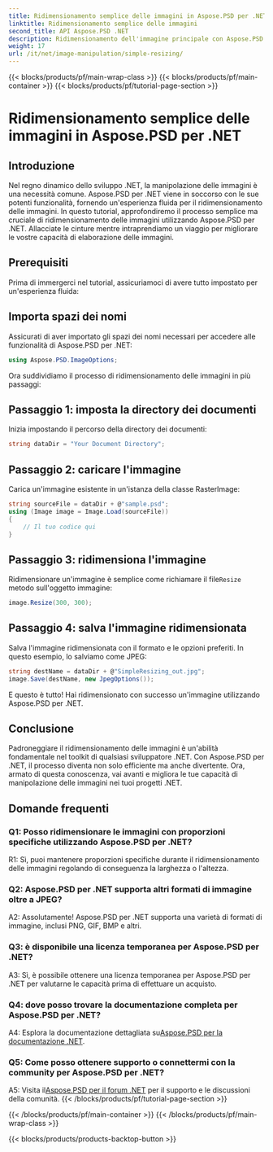 ```yaml
---
title: Ridimensionamento semplice delle immagini in Aspose.PSD per .NET
linktitle: Ridimensionamento semplice delle immagini
second_title: API Aspose.PSD .NET
description: Ridimensionamento dell'immagine principale con Aspose.PSD per .NET. Efficiente, continuo e potente. Migliora i tuoi progetti .NET senza sforzo.
weight: 17
url: /it/net/image-manipulation/simple-resizing/
---
```


{{< blocks/products/pf/main-wrap-class >}}
{{< blocks/products/pf/main-container >}}
{{< blocks/products/pf/tutorial-page-section >}}

# Ridimensionamento semplice delle immagini in Aspose.PSD per .NET

## Introduzione

Nel regno dinamico dello sviluppo .NET, la manipolazione delle immagini è una necessità comune. Aspose.PSD per .NET viene in soccorso con le sue potenti funzionalità, fornendo un'esperienza fluida per il ridimensionamento delle immagini. In questo tutorial, approfondiremo il processo semplice ma cruciale di ridimensionamento delle immagini utilizzando Aspose.PSD per .NET. Allacciate le cinture mentre intraprendiamo un viaggio per migliorare le vostre capacità di elaborazione delle immagini.

## Prerequisiti

Prima di immergerci nel tutorial, assicuriamoci di avere tutto impostato per un'esperienza fluida:

## Importa spazi dei nomi

Assicurati di aver importato gli spazi dei nomi necessari per accedere alle funzionalità di Aspose.PSD per .NET:

```csharp
using Aspose.PSD.ImageOptions;
```

Ora suddividiamo il processo di ridimensionamento delle immagini in più passaggi:

## Passaggio 1: imposta la directory dei documenti

Inizia impostando il percorso della directory dei documenti:

```csharp
string dataDir = "Your Document Directory";
```

## Passaggio 2: caricare l'immagine

Carica un'immagine esistente in un'istanza della classe RasterImage:

```csharp
string sourceFile = dataDir + @"sample.psd";
using (Image image = Image.Load(sourceFile))
{
    // Il tuo codice qui
}
```

## Passaggio 3: ridimensiona l'immagine

 Ridimensionare un'immagine è semplice come richiamare il file`Resize` metodo sull'oggetto immagine:

```csharp
image.Resize(300, 300);
```

## Passaggio 4: salva l'immagine ridimensionata

Salva l'immagine ridimensionata con il formato e le opzioni preferiti. In questo esempio, lo salviamo come JPEG:

```csharp
string destName = dataDir + @"SimpleResizing_out.jpg";
image.Save(destName, new JpegOptions());
```

E questo è tutto! Hai ridimensionato con successo un'immagine utilizzando Aspose.PSD per .NET.

## Conclusione

Padroneggiare il ridimensionamento delle immagini è un'abilità fondamentale nel toolkit di qualsiasi sviluppatore .NET. Con Aspose.PSD per .NET, il processo diventa non solo efficiente ma anche divertente. Ora, armato di questa conoscenza, vai avanti e migliora le tue capacità di manipolazione delle immagini nei tuoi progetti .NET.

## Domande frequenti

### Q1: Posso ridimensionare le immagini con proporzioni specifiche utilizzando Aspose.PSD per .NET?

R1: Sì, puoi mantenere proporzioni specifiche durante il ridimensionamento delle immagini regolando di conseguenza la larghezza o l'altezza.

### Q2: Aspose.PSD per .NET supporta altri formati di immagine oltre a JPEG?

A2: Assolutamente! Aspose.PSD per .NET supporta una varietà di formati di immagine, inclusi PNG, GIF, BMP e altri.

### Q3: è disponibile una licenza temporanea per Aspose.PSD per .NET?

A3: Sì, è possibile ottenere una licenza temporanea per Aspose.PSD per .NET per valutarne le capacità prima di effettuare un acquisto.

### Q4: dove posso trovare la documentazione completa per Aspose.PSD per .NET?

 A4: Esplora la documentazione dettagliata su[Aspose.PSD per la documentazione .NET](https://reference.aspose.com/psd/net/).

### Q5: Come posso ottenere supporto o connettermi con la community per Aspose.PSD per .NET?

 A5: Visita il[Aspose.PSD per il forum .NET](https://forum.aspose.com/c/psd/34) per il supporto e le discussioni della comunità.
{{< /blocks/products/pf/tutorial-page-section >}}

{{< /blocks/products/pf/main-container >}}
{{< /blocks/products/pf/main-wrap-class >}}

{{< blocks/products/products-backtop-button >}}
